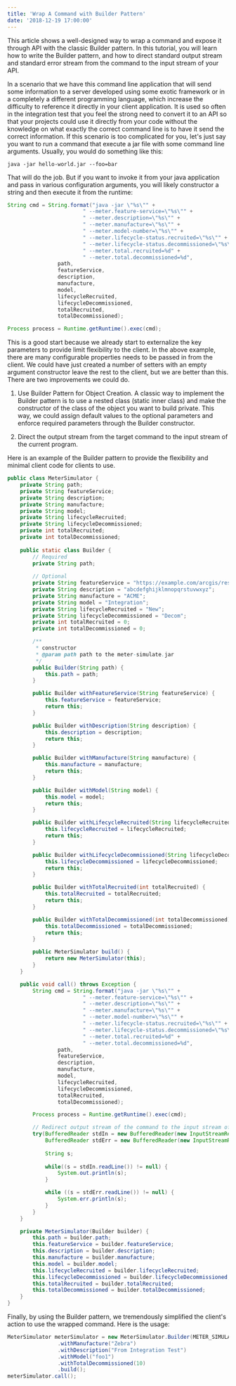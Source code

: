 ```yaml
---
title: 'Wrap A Command with Builder Pattern'
date: '2018-12-19 17:00:00'
---
```

This article shows a well-designed way to wrap a command and expose it through API with the classic Builder pattern. In this tutorial, you will learn how to write the Builder pattern, and how to direct standard output stream and standard error stream from the command to the input stream of your API.
<!-- Excerpt End -->

In a scenario that we have this command line application that will send some information to a server developed using some exotic framework or in a completely a different programming language, which increase the difficulty to reference it directly in your client application. It is used so often in the integration test that you feel the strong need to convert it to an API so that your projects could use it directly from your code without the knowledge on what exactly the correct command line is to have it send the correct information. If this scenario is too complicated for you, let's just say you want to run a command that execute a jar file with some command line arguments. Usually, you would do something like this:

```
java -jar hello-world.jar --foo=bar
```

That will do the job. But if you want to invoke it from your java application and pass in various configuration arguments, you will likely constructor a string and then execute it from the runtime:

```java
String cmd = String.format("java -jar \"%s\"" +
                        " --meter.feature-service=\"%s\"" +
                        " --meter.description=\"%s\"" +
                        " --meter.manufacture=\"%s\"" +
                        " --meter.model-number=\"%s\"" +
                        " --meter.lifecycle-status.recruited=\"%s\"" +
                        " --meter.lifecycle-status.decommissioned=\"%s\"" +
                        " --meter.total.recruited=%d" +
                        " --meter.total.decommissioned=%d",
                path,
                featureService,
                description,
                manufacture,
                model,
                lifecycleRecruited,
                lifecycleDecommissioned,
                totalRecruited,
                totalDecommissioned);

Process process = Runtime.getRuntime().exec(cmd);
```

This is a good start because we already start to externalize the key parameters to provide limit flexibility to the client. In the above example, there are many configurable properties needs to be passed in from the client. We could have just created a number of setters with an empty argument constructor leave the rest to the client, but we are better than this. There are two improvements we could do.

1. Use Builder Pattern for Object Creation. A classic way to implement the Builder pattern is to use a nested class (static inner class) and make the constructor of the class of the object you want to build private. This way, we could assign default values to the optional parameters and enforce required parameters through the Builder constructor.

2. Direct the output stream from the target command to the input stream of the current program.

Here is an example of the Builder pattern to provide the flexibility and minimal client code for clients to use.

```java
public class MeterSimulator {
    private String path;
    private String featureService;
    private String description;
    private String manufacture;
    private String model;
    private String lifecycleRecruited;
    private String lifecycleDecommissioned;
    private int totalRecruited;
    private int totalDecommissioned;
    
    public static class Builder {
        // Required
        private String path;
        
        // Optional
        private String featureService = "https://example.com/arcgis/rest/services/MeterMiles/FeatureServer/1";
        private String description = "abcdefghijklmnopqrstuvwxyz";
        private String manufacture = "ACME";
        private String model = "Integration";
        private String lifecycleRecruited = "New";
        private String lifecycleDecommissioned = "Decom";
        private int totalRecruited = 0;
        private int totalDecommissioned = 0;

        /**
         * constructor
         * @param path path to the meter-simulate.jar
         */
        public Builder(String path) {
            this.path = path;
        }

        public Builder withFeatureService(String featureService) {
            this.featureService = featureService;
            return this;
        }

        public Builder withDescription(String description) {
            this.description = description;
            return this;
        }

        public Builder withManufacture(String manufacture) {
            this.manufacture = manufacture;
            return this;
        }

        public Builder withModel(String model) {
            this.model = model;
            return this;
        }

        public Builder withLifecycleRecruited(String lifecycleRecruited) {
            this.lifecycleRecruited = lifecycleRecruited;
            return this;
        }

        public Builder withLifecycleDecommissioned(String lifecycleDecommissioned) {
            this.lifecycleDecommissioned = lifecycleDecommissioned;
            return this;
        }

        public Builder withTotalRecruited(int totalRecruited) {
            this.totalRecruited = totalRecruited;
            return this;
        }

        public Builder withTotalDecommissioned(int totalDecommissioned) {
            this.totalDecommissioned = totalDecommissioned;
            return this;
        }

        public MeterSimulator build() {
            return new MeterSimulator(this);
        }
    }

    public void call() throws Exception {
        String cmd = String.format("java -jar \"%s\"" +
                        " --meter.feature-service=\"%s\"" +
                        " --meter.description=\"%s\"" +
                        " --meter.manufacture=\"%s\"" +
                        " --meter.model-number=\"%s\"" +
                        " --meter.lifecycle-status.recruited=\"%s\"" +
                        " --meter.lifecycle-status.decommissioned=\"%s\"" +
                        " --meter.total.recruited=%d" +
                        " --meter.total.decommissioned=%d",
                path,
                featureService,
                description,
                manufacture,
                model,
                lifecycleRecruited,
                lifecycleDecommissioned,
                totalRecruited,
                totalDecommissioned);

        Process process = Runtime.getRuntime().exec(cmd);

        // Redirect output stream of the command to the input stream of current program
        try(BufferedReader stdIn = new BufferedReader(new InputStreamReader(process.getInputStream()));
            BufferedReader stdErr = new BufferedReader(new InputStreamReader(process.getErrorStream()))) {
            
            String s;
            
            while((s = stdIn.readLine()) != null) {
                System.out.println(s);
            }

            while ((s = stdErr.readLine()) != null) {
                System.err.println(s);
            }
        }
    }

    private MeterSimulator(Builder builder) {
        this.path = builder.path;
        this.featureService = builder.featureService;
        this.description = builder.description;
        this.manufacture = builder.manufacture;
        this.model = builder.model;
        this.lifecycleRecruited = builder.lifecycleRecruited;
        this.lifecycleDecommissioned = builder.lifecycleDecommissioned;
        this.totalRecruited = builder.totalRecruited;
        this.totalDecommissioned = builder.totalDecommissioned;
    }
}
```

Finally, by using the Builder pattern, we tremendously simplified the client's action to use the wrapped command. Here is the usage:

```java
MeterSimulator meterSimulator = new MeterSimulator.Builder(METER_SIMULATOR_PATH)
                .withManufacture("Zebra")
                .withDescription("From Integration Test")
                .withModel("foo1")
                .withTotalDecommissioned(10)
                .build();
meterSimulator.call();
```

